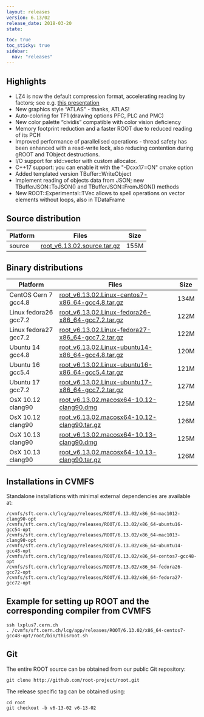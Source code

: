 ```yaml
---
layout: releases
version: 6.13/02
release_date: 2018-03-20
state:

toc: true
toc_sticky: true
sidebar:
  nav: "releases"
---
```



## Highlights

- LZ4 is now the default compression format, accelerating reading by factors; see e.g. [this presentation](https://indico.fnal.gov/event/16264/contributions/36466/attachments/22610/28037/Zstd__LZ4.pdf)
- New graphics style “ATLAS" - thanks, ATLAS!
- Auto-coloring for TF1 (drawing options PFC, PLC and PMC)
- New color palette “cividis” compatible with color vision deficiency
- Memory footprint reduction and a faster ROOT due to reduced reading of its PCH
- Improved performance of parallelised operations - thread safety has been enhanced with a read-write lock, also reducing contention during gROOT and TObject destructions.
- I/O support for std::vector with custom allocator.
- C++17 support: you can enable it with the "-Dcxx17=ON" cmake option
- Added templated version TBuffer::WriteObject
- Implement reading of objects data from JSON; new TBufferJSON::ToJSON() and TBufferJSON::FromJSON() methods
- New ROOT::Experimental::TVec allows to spell operations on vector elements without loops, also in TDataFrame

## Source distribution

| Platform       | Files | Size |
|-----------|-------|-----|
| source | [root_v6.13.02.source.tar.gz](https://root.cern/download/root_v6.13.02.source.tar.gz) | 155M |


## Binary distributions

| Platform       | Files | Size |
|-----------|-------|-----|
| CentOS Cern 7 gcc4.8 | [root_v6.13.02.Linux-centos7-x86_64-gcc4.8.tar.gz](https://root.cern/download/root_v6.13.02.Linux-centos7-x86_64-gcc4.8.tar.gz) | 134M |
| Linux fedora26 gcc7.2 | [root_v6.13.02.Linux-fedora26-x86_64-gcc7.2.tar.gz](https://root.cern/download/root_v6.13.02.Linux-fedora26-x86_64-gcc7.2.tar.gz) | 122M |
| Linux fedora27 gcc7.2 | [root_v6.13.02.Linux-fedora27-x86_64-gcc7.2.tar.gz](https://root.cern/download/root_v6.13.02.Linux-fedora27-x86_64-gcc7.2.tar.gz) | 122M |
| Ubuntu 14 gcc4.8 | [root_v6.13.02.Linux-ubuntu14-x86_64-gcc4.8.tar.gz](https://root.cern/download/root_v6.13.02.Linux-ubuntu14-x86_64-gcc4.8.tar.gz) | 120M |
| Ubuntu 16 gcc5.4 | [root_v6.13.02.Linux-ubuntu16-x86_64-gcc5.4.tar.gz](https://root.cern/download/root_v6.13.02.Linux-ubuntu16-x86_64-gcc5.4.tar.gz) | 121M |
| Ubuntu 17 gcc7.2 | [root_v6.13.02.Linux-ubuntu17-x86_64-gcc7.2.tar.gz](https://root.cern/download/root_v6.13.02.Linux-ubuntu17-x86_64-gcc7.2.tar.gz) | 127M |
| OsX 10.12 clang90 | [root_v6.13.02.macosx64-10.12-clang90.dmg](https://root.cern/download/root_v6.13.02.macosx64-10.12-clang90.dmg) | 125M |
| OsX 10.12 clang90 | [root_v6.13.02.macosx64-10.12-clang90.tar.gz](https://root.cern/download/root_v6.13.02.macosx64-10.12-clang90.tar.gz) | 126M |
| OsX 10.13 clang90 | [root_v6.13.02.macosx64-10.13-clang90.dmg](https://root.cern/download/root_v6.13.02.macosx64-10.13-clang90.dmg) | 125M |
| OsX 10.13 clang90 | [root_v6.13.02.macosx64-10.13-clang90.tar.gz](https://root.cern/download/root_v6.13.02.macosx64-10.13-clang90.tar.gz) | 126M |



## Installations in CVMFS

Standalone installations with minimal external dependencies are available at:
~~~
/cvmfs/sft.cern.ch/lcg/app/releases/ROOT/6.13.02/x86_64-mac1012-clang90-opt
/cvmfs/sft.cern.ch/lcg/app/releases/ROOT/6.13.02/x86_64-ubuntu16-gcc54-opt
/cvmfs/sft.cern.ch/lcg/app/releases/ROOT/6.13.02/x86_64-mac1013-clang90-opt
/cvmfs/sft.cern.ch/lcg/app/releases/ROOT/6.13.02/x86_64-ubuntu14-gcc48-opt
/cvmfs/sft.cern.ch/lcg/app/releases/ROOT/6.13.02/x86_64-centos7-gcc48-opt
/cvmfs/sft.cern.ch/lcg/app/releases/ROOT/6.13.02/x86_64-fedora26-gcc72-opt
/cvmfs/sft.cern.ch/lcg/app/releases/ROOT/6.13.02/x86_64-fedora27-gcc72-opt
~~~


## Example for setting up ROOT and the corresponding compiler from CVMFS

~~~
ssh lxplus7.cern.ch
. /cvmfs/sft.cern.ch/lcg/app/releases/ROOT/6.13.02/x86_64-centos7-gcc48-opt/root/bin/thisroot.sh
~~~

## Git

The entire ROOT source can be obtained from our public Git repository:

~~~
git clone http://github.com/root-project/root.git
~~~
The release specific tag can be obtained using:
~~~
cd root
git checkout -b v6-13-02 v6-13-02
~~~

